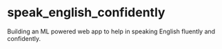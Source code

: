 # speak_english_confidently
Building an ML powered web app to help in speaking English fluently and confidently.

